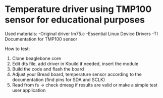 # **Temperature driver using TMP100 sensor for educational purposes**

Used materials:
-Original driver lm75.c
-Essential Linux Device Drivers
-TI Documentation for TMP100 sensor

How to test:

1. Clone beaglebone core
2. Edit dts file, add driver in Kbuild if needed, insert the module
3. Build the code and flash the board
4. Adjust your Bread board, temperature sensor according to the documentation (find pins for SDA and SCLK)
5. Read from fs -> check dmesg if results are valid or make a simple test user application
